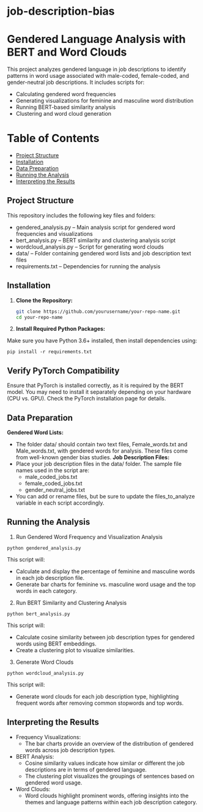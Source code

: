 # job-description-bias
# Gendered Language Analysis with BERT and Word Clouds
This project analyzes gendered language in job descriptions to identify patterns in word usage associated with male-coded, female-coded, and gender-neutral job descriptions. It includes scripts for:

* Calculating gendered word frequencies
* Generating visualizations for feminine and masculine word distribution
* Running BERT-based similarity analysis
* Clustering and word cloud generation


# Table of Contents
- [Project Structure](#project-structure)
- [Installation](#installation)
- [Data Preparation](#data-preparation)
- [Running the Analysis](#running-the-analysis)
- [Interpreting the Results](#interpreting-the-results)

## Project Structure
This repository includes the following key files and folders:
* gendered_analysis.py – Main analysis script for gendered word frequencies and visualizations
* bert_analysis.py – BERT similarity and clustering analysis script
* wordcloud_analysis.py – Script for generating word clouds
* data/ – Folder containing gendered word lists and job description text files
* requirements.txt – Dependencies for running the analysis

## Installation
1. **Clone the Repository:**

   ```bash
   git clone https://github.com/yourusername/your-repo-name.git
   cd your-repo-name

2. **Install Required Python Packages:**

Make sure you have Python 3.6+ installed, then install dependencies using:

  ```pip install -r requirements.txt```


## Verify PyTorch Compatibility 
Ensure that PyTorch is installed correctly, as it is required by the BERT model. You may need to install it separately depending on your hardware (CPU vs. GPU). Check the PyTorch installation page for details.

## Data Preparation
**Gendered Word Lists:**
- The folder data/ should contain two text files, Female_words.txt and Male_words.txt, with gendered words for analysis. These files come from well-known gender bias studies.
**Job Description Files:**
- Place your job description files in the data/ folder. The sample file names used in the script are:
  - male_coded_jobs.txt
  - female_coded_jobs.txt
  - gender_neutral_jobs.txt
- You can add or rename files, but be sure to update the files_to_analyze variable in each script accordingly.

## Running the Analysis
1. Run Gendered Word Frequency and Visualization Analysis

```python gendered_analysis.py```

This script will:

* Calculate and display the percentage of feminine and masculine words in each job description file.
* Generate bar charts for feminine vs. masculine word usage and the top words in each category.

2. Run BERT Similarity and Clustering Analysis

```python bert_analysis.py```

This script will:

* Calculate cosine similarity between job description types for gendered words using BERT embeddings.
* Create a clustering plot to visualize similarities.

3. Generate Word Clouds

```python wordcloud_analysis.py```

This script will:

* Generate word clouds for each job description type, highlighting frequent words after removing common stopwords and top words.

## Interpreting the Results
* Frequency Visualizations:
  - The bar charts provide an overview of the distribution of gendered words across job description types.
* BERT Analysis:
  - Cosine similarity values indicate how similar or different the job descriptions are in terms of gendered language.
  - The clustering plot visualizes the groupings of sentences based on gendered word usage.
* Word Clouds:
  - Word clouds highlight prominent words, offering insights into the themes and language patterns within each job description category.
